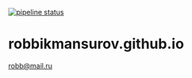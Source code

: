 [![pipeline status](https://gitlab.com/RobBikmansurov/bp1step.jekyll/badges/master/pipeline.svg)](https://gitlab.com/RobBikmansurov/bp1step.jekyll/commits/master)

# robbikmansurov.github.io

robb@mail.ru
